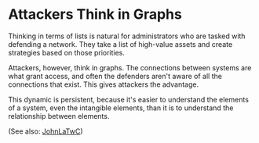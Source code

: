 # Attackers Think in Graphs

Thinking in terms of lists is natural for administrators who are tasked with defending a network. They take a list of high-value assets and create strategies based on those priorities.

Attackers, however, think in graphs. The connections between systems are what grant access, and often the defenders aren't aware of all the connections that exist. This gives attackers the advantage.

This dynamic is persistent, because it's easier to understand the elements of a system, even the intangible elements, than it is to understand the relationship between elements.

(See also: [JohnLaTwC](https://github.com/JohnLaTwC/Shared/blob/master/Defenders%20think%20in%20lists.%20Attackers%20think%20in%20graphs.%20As%20long%20as%20this%20is%20true%2C%20attackers%20win.md))
